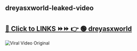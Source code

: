 
 ## dreyasxworld-leaked-video 

# <h2><a href="https://clipsfans.com/dreyasxworld&ref=git">🔗 Click to LINKS ⏩⏩ 👉 🟢 dreyasxworld </a></h2>

<a href="https://clipsfans.com/dreyasxworld&ref=git" rel="nofollow" data-target="animated-image.originalLink"><img src="https://i.ibb.co.com/xMMVF88/686577567.gif" alt="Viral Video Original" style="max-width: 100%; display: inline-block;" data-target="animated-image.originalImage"></a>
